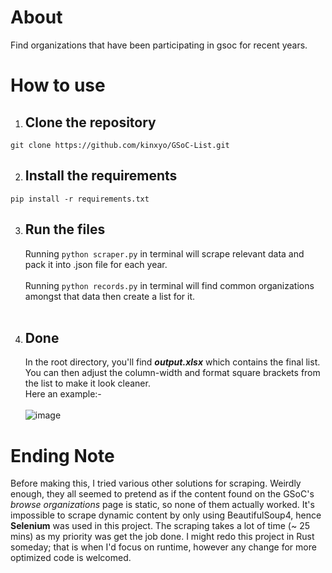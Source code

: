 # About
Find organizations that have been participating in gsoc for recent years.

# How to use
  1. ## Clone the repository
    git clone https://github.com/kinxyo/GSoC-List.git
  2. ## Install the requirements
    pip install -r requirements.txt
  3. ## Run the files
     Running `python scraper.py` in terminal will scrape relevant data and pack it into .json file for each year.<br>
    <br>
     Running `python records.py` in terminal will find common organizations amongst that data then create a list for it.<br>
    <br>
  5. ## Done
     In the root directory, you'll find ***output.xlsx*** which contains the final list. You can then adjust the column-width and format square brackets from the list to make it look cleaner.<br>
     Here an example:-<br><br>
     ![image](https://github.com/kinxyo/GSoC-List/assets/90744941/74eaf6db-d773-45bc-b6a8-c658f817723a)


# Ending Note
Before making this, I tried various other solutions for scraping. Weirdly enough, they all seemed to pretend as if the content found on the GSoC's *browse organizations* page is static, so none of them actually worked. It's impossible to scrape dynamic content by only using BeautifulSoup4, hence **Selenium** was used in this project. The scraping takes a lot of time (~ 25 mins) as my priority was get the job done. I might redo this project in Rust someday; that is when I'd focus on runtime, however any change for more optimized code is welcomed.
